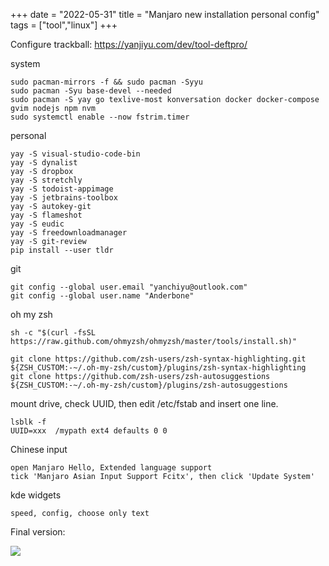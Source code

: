 +++ 
date = "2022-05-31"
title = "Manjaro new installation personal config"
tags = ["tool","linux"]
+++

Configure trackball: https://yanjiyu.com/dev/tool-deftpro/

system
```
sudo pacman-mirrors -f && sudo pacman -Syyu
sudo pacman -Syu base-devel --needed
sudo pacman -S yay go texlive-most konversation docker docker-compose gvim nodejs npm nvm
sudo systemctl enable --now fstrim.timer
```

personal
```
yay -S visual-studio-code-bin
yay -S dynalist
yay -S dropbox
yay -S stretchly
yay -S todoist-appimage
yay -S jetbrains-toolbox 
yay -S autokey-git
yay -S flameshot
yay -S eudic
yay -S freedownloadmanager
yay -S git-review
pip install --user tldr
```

git
```
git config --global user.email "yanchiyu@outlook.com" 
git config --global user.name "Anderbone"
```
oh my zsh
```
sh -c "$(curl -fsSL https://raw.github.com/ohmyzsh/ohmyzsh/master/tools/install.sh)"

git clone https://github.com/zsh-users/zsh-syntax-highlighting.git ${ZSH_CUSTOM:-~/.oh-my-zsh/custom}/plugins/zsh-syntax-highlighting
git clone https://github.com/zsh-users/zsh-autosuggestions ${ZSH_CUSTOM:-~/.oh-my-zsh/custom}/plugins/zsh-autosuggestions
```

mount drive, check UUID, then edit /etc/fstab and insert one line.
```
lsblk -f
UUID=xxx  /mypath ext4 defaults 0 0
```
Chinese input
```
open Manjaro Hello, Extended language support
tick 'Manjaro Asian Input Support Fcitx', then click 'Update System'
```

kde widgets
```
speed, config, choose only text
```

Final version:

![](https://i.imgur.com/uYxWTHh.jpg)